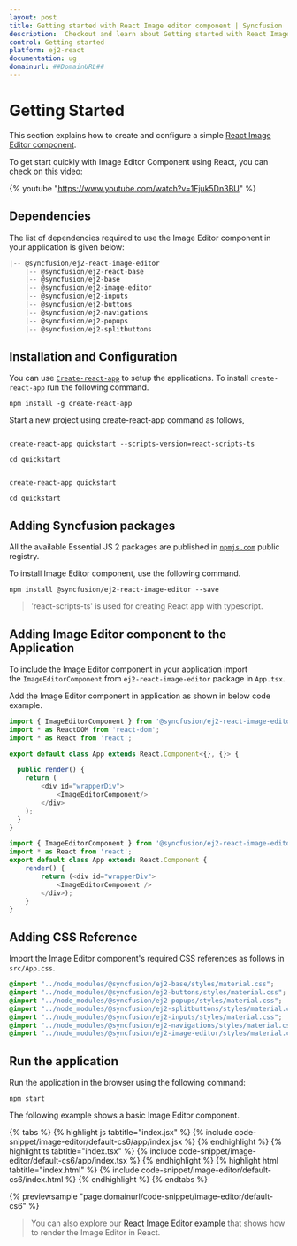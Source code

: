 ```yaml
---
layout: post
title: Getting started with React Image editor component | Syncfusion
description:  Checkout and learn about Getting started with React Image editor component of Syncfusion Essential JS 2 and more details.
control: Getting started 
platform: ej2-react
documentation: ug
domainurl: ##DomainURL##
---
```


# Getting Started

This section explains how to create and configure a simple [React Image Editor component](https://www.syncfusion.com/react-ui-components/react-image-editor).

To get start quickly with Image Editor Component using React, you can check on this video:

{% youtube "https://www.youtube.com/watch?v=1Fjuk5Dn3BU" %}

## Dependencies

The list of dependencies required to use the Image Editor component in your application is given below:

```javascript
|-- @syncfusion/ej2-react-image-editor
    |-- @syncfusion/ej2-react-base
    |-- @syncfusion/ej2-base
    |-- @syncfusion/ej2-image-editor
    |-- @syncfusion/ej2-inputs
    |-- @syncfusion/ej2-buttons
    |-- @syncfusion/ej2-navigations
    |-- @syncfusion/ej2-popups
    |-- @syncfusion/ej2-splitbuttons
```

## Installation and Configuration

You can use [`Create-react-app`](https://github.com/facebookincubator/create-react-app) to setup the applications. To install `create-react-app` run the following command.

```
npm install -g create-react-app
```

Start a new project using create-react-app command as follows,

<div class='tsx'>

```

create-react-app quickstart --scripts-version=react-scripts-ts

cd quickstart

```

</div>

<div class='jsx'>

```

create-react-app quickstart

cd quickstart

```

</div>

## Adding Syncfusion packages

All the available Essential JS 2 packages are published in [`npmjs.com`](https://www.npmjs.com/~syncfusionorg) public registry.

To install Image Editor component, use the following command.

```
npm install @syncfusion/ej2-react-image-editor --save
```

> 'react-scripts-ts' is used for creating React app with typescript.

## Adding Image Editor component to the Application

To include the Image Editor component in your application import the `ImageEditorComponent` from `ej2-react-image-editor` package in `App.tsx`.

Add the Image Editor component in application as shown in below code example.



```ts
import { ImageEditorComponent } from '@syncfusion/ej2-react-image-editor';
import * as ReactDOM from 'react-dom';
import * as React from 'react';

export default class App extends React.Component<{}, {}> {

  public render() {
    return (
        <div id="wrapperDiv">
            <ImageEditorComponent/>
        </div>
    );
  }
}

```

```ts
import { ImageEditorComponent } from '@syncfusion/ej2-react-image-editor';
import * as React from 'react';
export default class App extends React.Component {
    render() {
        return (<div id="wrapperDiv">
            <ImageEditorComponent />
        </div>);
    }
}
```

## Adding CSS Reference

Import the Image Editor component's required CSS references as follows in `src/App.css`.

```css
@import "../node_modules/@syncfusion/ej2-base/styles/material.css";
@import "../node_modules/@syncfusion/ej2-buttons/styles/material.css";
@import "../node_modules/@syncfusion/ej2-popups/styles/material.css";
@import "../node_modules/@syncfusion/ej2-splitbuttons/styles/material.css";
@import "../node_modules/@syncfusion/ej2-inputs/styles/material.css";
@import "../node_modules/@syncfusion/ej2-navigations/styles/material.css";
@import "../node_modules/@syncfusion/ej2-image-editor/styles/material.css";

```

## Run the application

Run the application in the browser using the following command:

```
npm start
```

The following example shows a basic Image Editor component.

{% tabs %}
{% highlight js tabtitle="index.jsx" %}
{% include code-snippet/image-editor/default-cs6/app/index.jsx %}
{% endhighlight %}
{% highlight ts tabtitle="index.tsx" %}
{% include code-snippet/image-editor/default-cs6/app/index.tsx %}
{% endhighlight %}
{% highlight html tabtitle="index.html" %}
{% include code-snippet/image-editor/default-cs6/index.html %}
{% endhighlight %}
{% endtabs %}
        
{% previewsample "page.domainurl/code-snippet/image-editor/default-cs6" %}

> You can also explore our [React Image Editor example](https://ej2.syncfusion.com/react/demos/#/material/image-editor/getting-started) that shows how to render the Image Editor in React.